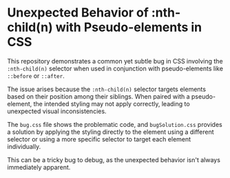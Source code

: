 # Unexpected Behavior of :nth-child(n) with Pseudo-elements in CSS

This repository demonstrates a common yet subtle bug in CSS involving the `:nth-child(n)` selector when used in conjunction with pseudo-elements like `::before` or `::after`.

The issue arises because the `:nth-child(n)` selector targets elements based on their position among their siblings.  When paired with a pseudo-element, the intended styling may not apply correctly, leading to unexpected visual inconsistencies.

The `bug.css` file shows the problematic code, and `bugSolution.css` provides a solution by applying the styling directly to the element using a different selector or using a more specific selector to target each element individually.

This can be a tricky bug to debug, as the unexpected behavior isn't always immediately apparent.